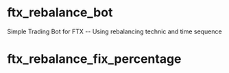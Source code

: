 # ftx_rebalance_bot

Simple Trading Bot for FTX -- Using rebalancing technic and time sequence
# ftx_rebalance_fix_percentage
